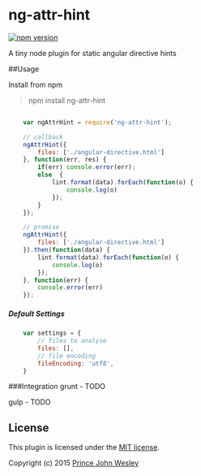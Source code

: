 # ng-attr-hint

[![npm version](https://badge.fury.io/js/ng-attr-hint.svg)](http://badge.fury.io/js/ng-attr-hint)

A tiny node plugin for static angular directive hints

##Usage

Install from npm

> npm install ng-attr-hint

```javascript

	var ngAttrHint = require('ng-attr-hint');

	// callback
	ngAttrHint({
		files: ['./angular-directive.html']
	}, function(err, res) {
		if(err) console.error(err);
		else  {
			lint.format(data).forEach(function(o) {
				console.log(o)
			});
		}
	});

	// promise
	ngAttrHint({
		files: ['./angular-directive.html']
	}).then(function(data) {
		lint.format(data).forEach(function(o) {
			console.log(o)
		});
	}, function(err) {
		console.error(err)
	});

```

##### Default Settings
```javascript
	var settings = {
		// files to analyse
		files: [],
		// file encoding
		fileEncoding: 'utf8',
	}
```
###Integration
grunt - TODO

gulp - TODO

## License
This plugin is licensed under the [MIT license](https://github.com/princejwesley/ng-attr-hint/blob/master/LICENSE).

Copyright (c) 2015 [Prince John Wesley](http://www.toolitup.com)
